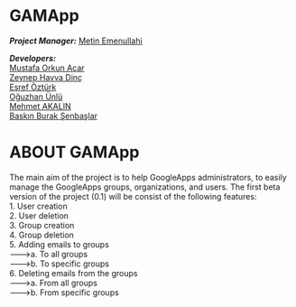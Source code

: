 GAMApp
================
<p><b><i>Project Manager:</i></b> <a href="https://github.com/mtndesign" target="_blank">Metin Emenullahi</a></p>
<p>
<b><i>Developers:</i></b> <br />
<a href="https://github.com/mustafaorkunacar" target="_blank" >Mustafa Orkun Acar<br />
<a href="https://github.com/ZeynepHavva"target="_black">Zeynep Havva Dinç</a><br />
<a href="https://github.com/esrefozturk" target = "_blank" >Eşref Öztürk</a><br />
<a href="https://github.com/blacksimit" target = "_blank" >Oğuzhan Ünlü</a><br />
<a href="https://github.com/akalinmehmet" target = "_blank" >Mehmet AKALIN</a><br />
<a href="https://github.com/baskinburak" target = "_blank" >Baskın Burak Şenbaşlar</a><br />
</p>

ABOUT GAMApp
======================
<p>The main aim of the project is to help GoogleApps administrators, to easily manage the GoogleApps groups, organizations, and users. The first beta version of the project (0.1) will be consist of the following features:<br />
1. User creation<br />
2. User deletion<br />
3. Group creation<br />
4. Group deletion<br />
5. Adding emails to groups<br />
--->a. To all groups<br />
--->b. To specific groups<br />
6. Deleting emails from the groups <br />
--->a. From all groups<br />
--->b. From specific groups</p>
